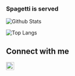 ### Spagetti is served

<!--
**MarcusJoha/MarcusJoha** is a ✨ _special_ ✨ repository because its `README.md` (this file) appears on your GitHub profile. -->


![Github Stats](https://github-readme-stats.vercel.app/api?username=MarcusJoha&show_icons=true&theme=dracula)


![Top Langs](https://github-readme-stats.vercel.app/api/top-langs/?username=MarcusJoha&theme=tokyonight)


## Connect with me

[<img align="left" alt="codeSTACKr | LinkedIn" width="22px" src="https://cdn.jsdelivr.net/npm/simple-icons@v3/icons/linkedin.svg" />][linkedin]


<!--

Here are some ideas to get you started:

- 🔭 I’m currently working on ...
- 🌱 I’m currently learning ...
- 👯 I’m looking to collaborate on ...
- 🤔 I’m looking for help with ...
- 💬 Ask me about ...
- 📫 How to reach me: ...
- 😄 Pronouns: ...
- ⚡ Fun fact: ...
-->


[linkedin]: https://www.linkedin.com/in/marcus-johannessen-426a2391/
